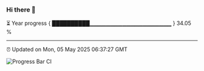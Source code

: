 ### Hi there 👋

⏳ Year progress { ██████████▁▁▁▁▁▁▁▁▁▁▁▁▁▁▁▁▁▁▁▁ } 34.05 %

---

⏰ Updated on Mon, 05 May 2025 06:37:27 GMT

![Progress Bar CI](https://github.com/DhruviPatel157/GitHub-Actions-Demo/workflows/Progress%20Bar%20CI/badge.svg)
